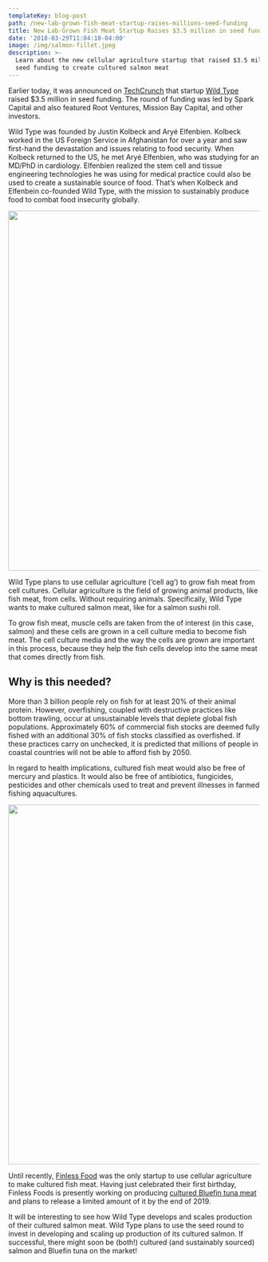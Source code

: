 ```yaml
---
templateKey: blog-post
path: /new-lab-grown-fish-meat-startup-raises-millions-seed-funding
title: New Lab-Grown Fish Meat Startup Raises $3.5 million in seed funding
date: '2018-03-29T11:04:10-04:00'
image: /img/salmon-fillet.jpeg
description: >-
  Learn about the new cellular agriculture startup that raised $3.5 million in
  seed funding to create cultured salmon meat
---
```

Earlier today, it was announced on [TechCrunch](//techcrunch.com/2018/03/29/wild-type-raises-3-5m-to-reinvent-meat-for-the-21st-century/) that startup [Wild Type](//www.thewildtype.com/) raised $3.5 million in seed funding. The round of funding was led by Spark Capital and also featured Root Ventures, Mission Bay Capital, and other investors.

Wild Type was founded by Justin Kolbeck and Aryé Elfenbien. Kolbeck worked in the US Foreign Service in Afghanistan for over a year and saw first-hand the devastation and issues relating to food security. When Kolbeck returned to the US, he met Aryé Elfenbien, who was studying for an MD/PhD in cardiology. Elfenbien realized the stem cell and tissue engineering technologies he was using for medical practice could also be used to create a sustainable source of food. That’s when Kolbeck and Elfenbein co-founded Wild Type, with the mission to sustainably produce food to combat food insecurity globally.

<img src="/img/salmon-fillet.jpeg" width="720px"/>

Wild Type plans to use cellular agriculture (‘cell ag’) to grow fish meat from cell cultures. Cellular agriculture is the field of growing animal products, like fish meat, from cells. Without requiring animals. Specifically, Wild Type wants to make cultured salmon meat, like for a salmon sushi roll.

To grow fish meat, muscle cells are taken from the of interest (in this case, salmon) and these cells are grown in a cell culture media to become fish meat. The cell culture media and the way the cells are grown are important in this process, because they help the fish cells develop into the same meat that comes directly from fish.

## Why is this needed?

More than 3 billion people rely on fish for at least 20% of their animal protein. However, overfishing, coupled with destructive practices like bottom trawling, occur at unsustainable levels that deplete global fish populations. Approximately 60% of commercial fish stocks are deemed fully fished with an additional 30% of fish stocks classified as overfished. If these practices carry on unchecked, it is predicted that millions of people in coastal countries will not be able to afford fish by 2050.

In regard to health implications, cultured fish meat would also be free of mercury and plastics. It would also be free of antibiotics, fungicides, pesticides and other chemicals used to treat and prevent illnesses in farmed fishing aquacultures.

<img src="/img/market-fish-fish-market-food.jpg" width="720px"/>

Until recently, [Finless Food](//www.finlessfoods.com) was the only startup to use cellular agriculture to make cultured fish meat. Having just celebrated their first birthday, Finless Foods is presently working on producing [cultured Bluefin tuna meat](//www.cell.ag/cell-ag-goes-fishing) and plans to release a limited amount of it by the end of 2019.

It will be interesting to see how Wild Type develops and scales production of their cultured salmon meat. Wild Type plans to use the seed round to invest in developing and scaling up production of its cultured salmon. If successful, there might soon be (both!) cultured (and sustainably sourced) salmon and Bluefin tuna on the market!
